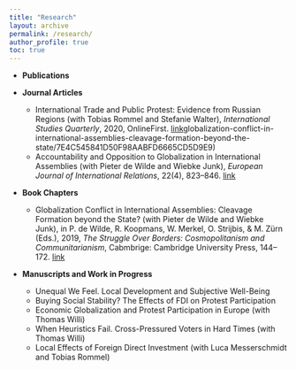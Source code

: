 ```yaml
---
title: "Research"
layout: archive
permalink: /research/
author_profile: true
toc: true
---
```


- **Publications**  
- **Journal Articles**  

	- International Trade and Public Protest: Evidence from Russian Regions (with Tobias Rommel and Stefanie Walter), *International Studies Quarterly*, 2020, OnlineFirst. [link](https://journals.sagepub.com/doi/full/10.1177/0010414017710264)globalization-conflict-in-international-assemblies-cleavage-formation-beyond-the-state/7E4C545841D50F98AABFD6665CD5D9E9)
    - Accountability and Opposition to Globalization in International Assemblies (with Pieter de Wilde and Wiebke Junk), *European Journal of International Relations*, 22(4), 823–846. [link](http://journals.sagepub.com/doi/abs/10.1177/1354066115604032) 

- **Book Chapters**  
    - Globalization Conflict in International Assemblies: Cleavage Formation beyond the State? (with Pieter de Wilde and Wiebke Junk), in P. de Wilde, R. Koopmans, W. Merkel, O. Strijbis, & M. Zürn (Eds.), 2019, *The Struggle Over Borders: Cosmopolitanism and Communitarianism*, Cabmbrige: Cambridge University Press, 144–172. [link](https://www.cambridge.org/core/books/struggle-over-borders/)

- **Manuscripts and Work in Progress**  
    - Unequal We Feel. Local Development and Subjective Well-Being
    - Buying Social Stability? The Effects of FDI on Protest Participation
    - Economic Globalization and Protest Participation in Europe (with Thomas Willi)
    - When Heuristics Fail. Cross-Pressured Voters in Hard Times (with Thomas Willi)
    - Local Effects of Foreign Direct Investment (with Luca Messerschmidt and Tobias Rommel)
